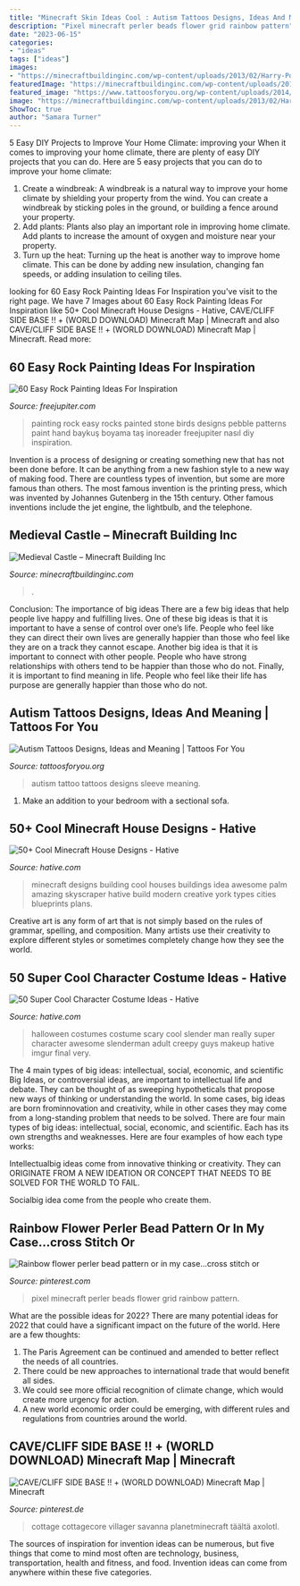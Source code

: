 ```yaml
---
title: "Minecraft Skin Ideas Cool : Autism Tattoos Designs, Ideas And Meaning"
description: "Pixel minecraft perler beads flower grid rainbow pattern"
date: "2023-06-15"
categories:
- "ideas"
tags: ["ideas"]
images:
- "https://minecraftbuildinginc.com/wp-content/uploads/2013/02/Harry-Potter-inspired-great-hall.jpg"
featuredImage: "https://minecraftbuildinginc.com/wp-content/uploads/2013/02/Harry-Potter-inspired-great-hall.jpg"
featured_image: "https://www.tattoosforyou.org/wp-content/uploads/2014/02/Autism-Tattoos-for-Men.jpg"
image: "https://minecraftbuildinginc.com/wp-content/uploads/2013/02/Harry-Potter-inspired-great-hall.jpg"
ShowToc: true
author: "Samara Turner"
---
```



5 Easy DIY Projects to Improve Your Home Climate: improving your
When it comes to improving your home climate, there are plenty of easy DIY projects that you can do. Here are 5 easy projects that you can do to improve your home climate: 
1. Create a windbreak: A windbreak is a natural way to improve your home climate by shielding your property from the wind. You can create a windbreak by sticking poles in the ground, or building a fence around your property. 
2. Add plants: Plants also play an important role in improving home climate. Add plants to increase the amount of oxygen and moisture near your property. 
3. Turn up the heat: Turning up the heat is another way to improve home climate. This can be done by adding new insulation, changing fan speeds, or adding insulation to ceiling tiles. 

	

		
looking for 60 Easy Rock Painting Ideas For Inspiration you've visit to the right page. We have 7 Images about 60 Easy Rock Painting Ideas For Inspiration like 50+ Cool Minecraft House Designs - Hative, CAVE/CLIFF SIDE BASE !! + (WORLD DOWNLOAD) Minecraft Map | Minecraft and also CAVE/CLIFF SIDE BASE !! + (WORLD DOWNLOAD) Minecraft Map | Minecraft. Read more:
		
    
## 60 Easy Rock Painting Ideas For Inspiration

<img loading=lazy src="http://www.freejupiter.com/wp-content/uploads/2017/03/Easy-Rock-Painting-Ideas-24.jpg" onerror="this.onerror=null;this.src='https://tse2.mm.bing.net/th?id=OIP.mXbJ4gDFulYSpNHLzRzdHAHaLI&amp;pid=15.1';" alt="60 Easy Rock Painting Ideas For Inspiration">

_Source: freejupiter.com_

>painting rock easy rocks painted stone birds designs pebble patterns paint hand baykuş boyama taş inoreader freejupiter nasıl diy inspiration. 

	

Invention is a process of designing or creating something new that has not been done before. It can be anything from a new fashion style to a new way of making food. There are countless types of invention, but some are more famous than others. The most famous invention is the printing press, which was invented by Johannes Gutenberg in the 15th century. Other famous inventions include the jet engine, the lightbulb, and the telephone.

    
## Medieval Castle – Minecraft Building Inc

<img loading=lazy src="https://minecraftbuildinginc.com/wp-content/uploads/2013/02/Harry-Potter-inspired-great-hall.jpg" onerror="this.onerror=null;this.src='https://tse2.mm.bing.net/th?id=OIP.xV-mYTrqbUT_G1CbA9KXMgHaEo&amp;pid=15.1';" alt="Medieval Castle – Minecraft Building Inc">

_Source: minecraftbuildinginc.com_

>. 

	

Conclusion: The importance of big ideas
There are a few big ideas that help people live happy and fulfilling lives. One of these big ideas is that it is important to have a sense of control over one’s life. People who feel like they can direct their own lives are generally happier than those who feel like they are on a track they cannot escape. Another big idea is that it is important to connect with other people. People who have strong relationships with others tend to be happier than those who do not. Finally, it is important to find meaning in life. People who feel like their life has purpose are generally happier than those who do not.

    
## Autism Tattoos Designs, Ideas And Meaning | Tattoos For You

<img loading=lazy src="https://www.tattoosforyou.org/wp-content/uploads/2014/02/Autism-Tattoos-for-Men.jpg" onerror="this.onerror=null;this.src='https://tse1.mm.bing.net/th?id=OIP.-Azuy975QEQpjIk2Vp5b_wDYEg&amp;pid=15.1';" alt="Autism Tattoos Designs, Ideas and Meaning | Tattoos For You">

_Source: tattoosforyou.org_

>autism tattoo tattoos designs sleeve meaning. 

	

1. Make an addition to your bedroom with a sectional sofa.

    
## 50+ Cool Minecraft House Designs - Hative

<img loading=lazy src="https://hative.com/wp-content/uploads/2014/02/minecraft-houses/palm-building-idea-20.jpg" onerror="this.onerror=null;this.src='https://tse3.mm.bing.net/th?id=OIP.fGz7EkZUkCNCqWKfi8NMNQHaFj&amp;pid=15.1';" alt="50+ Cool Minecraft House Designs - Hative">

_Source: hative.com_

>minecraft designs building cool houses buildings idea awesome palm amazing skyscraper hative build modern creative york types cities blueprints plans. 

	

Creative art is any form of art that is not simply based on the rules of grammar, spelling, and composition. Many artists use their creativity to explore different styles or sometimes completely change how they see the world.

    
## 50 Super Cool Character Costume Ideas - Hative

<img loading=lazy src="https://hative.com/wp-content/uploads/2014/10/super-cool-costume-ideas/36-slenderman-costume.jpg" onerror="this.onerror=null;this.src='https://tse2.mm.bing.net/th?id=OIP.s4IXIGjObFoAqzG8gelpBAHaLG&amp;pid=15.1';" alt="50 Super Cool Character Costume Ideas - Hative">

_Source: hative.com_

>halloween costumes costume scary cool slender man really super character awesome slenderman adult creepy guys makeup hative imgur final very. 

	

The 4 main types of big ideas: intellectual, social, economic, and scientific
Big Ideas, or controversial ideas, are important to intellectual life and debate. They can be thought of as sweeping hypotheticals that propose new ways of thinking or understanding the world. In some cases, big ideas are born frominnovation and creativity, while in other cases they may come from a long-standing problem that needs to be solved.
There are four main types of big ideas: intellectual, social, economic, and scientific. Each has its own strengths and weaknesses. Here are four examples of how each type works:

 Intellectualbig ideas come from innovative thinking or creativity. They can ORIGINATE FROM A NEW IDEATION OR CONCEPT THAT NEEDS TO BE SOLVED FOR THE WORLD TO FAIL. 

Socialbig idea come from the people who create them.

    
## Rainbow Flower Perler Bead Pattern Or In My Case...cross Stitch Or

<img loading=lazy src="https://i.pinimg.com/736x/18/e9/e5/18e9e5fde8c6948e67892c465f1bcbab.jpg" onerror="this.onerror=null;this.src='https://tse3.mm.bing.net/th?id=OIP.62CGMhP-4MW4IbD1hm4zpAAAAA&amp;pid=15.1';" alt="Rainbow flower perler bead pattern or in my case...cross stitch or">

_Source: pinterest.com_

>pixel minecraft perler beads flower grid rainbow pattern. 

	

What are the possible ideas for 2022?
There are many potential ideas for 2022 that could have a significant impact on the future of the world. Here are a few thoughts: 
1. The Paris Agreement can be continued and amended to better reflect the needs of all countries. 
2. There could be new approaches to international trade that would benefit all sides. 
3. We could see more official recognition of climate change, which would create more urgency for action. 
4. A new world economic order could be emerging, with different rules and regulations from countries around the world. 

    
## CAVE/CLIFF SIDE BASE !! + (WORLD DOWNLOAD) Minecraft Map | Minecraft

<img loading=lazy src="https://i.pinimg.com/736x/66/78/11/6678119523cde148dbc78169c1dec766.jpg" onerror="this.onerror=null;this.src='https://tse4.mm.bing.net/th?id=OIP.eHiMaJQmO0ZyEk79rMfMNAHaEK&amp;pid=15.1';" alt="CAVE/CLIFF SIDE BASE !! + (WORLD DOWNLOAD) Minecraft Map | Minecraft">

_Source: pinterest.de_

>cottage cottagecore villager savanna planetminecraft täältä axolotl. 

	

The sources of inspiration for invention ideas can be numerous, but five things that come to mind most often are technology, business, transportation, health and fitness, and food. Invention ideas can come from anywhere within these five categories.

